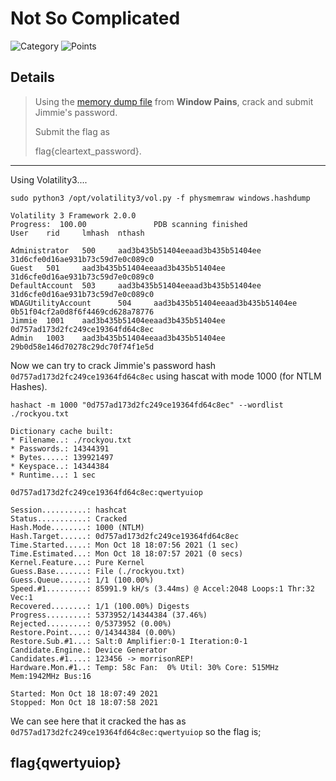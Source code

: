 # Not So Complicated
![Category](http://img.shields.io/badge/Category-Exploitation-orange?style=for-the-badge) ![Points](http://img.shields.io/badge/Points-10-brightgreen?style=for-the-badge)

## Details

>Using the [memory dump file](https://tinyurl.com/wcekj3rt) from **Window Pains**, crack and submit Jimmie's password. 
>
>Submit the flag as 
>
>flag{cleartext_password}.

---

Using Volatility3....

```
sudo python3 /opt/volatility3/vol.py -f physmemraw windows.hashdump
```

```
Volatility 3 Framework 2.0.0
Progress:  100.00               PDB scanning finished                        
User    rid     lmhash  nthash

Administrator   500     aad3b435b51404eeaad3b435b51404ee        31d6cfe0d16ae931b73c59d7e0c089c0
Guest   501     aad3b435b51404eeaad3b435b51404ee        31d6cfe0d16ae931b73c59d7e0c089c0
DefaultAccount  503     aad3b435b51404eeaad3b435b51404ee        31d6cfe0d16ae931b73c59d7e0c089c0
WDAGUtilityAccount      504     aad3b435b51404eeaad3b435b51404ee        0b51f04cf2a0d8f6f4469cd628a78776
Jimmie  1001    aad3b435b51404eeaad3b435b51404ee        0d757ad173d2fc249ce19364fd64c8ec
Admin   1003    aad3b435b51404eeaad3b435b51404ee        29b0d58e146d70278c29dc70f74f1e5d
```

Now we can try to crack Jimmie's password hash `0d757ad173d2fc249ce19364fd64c8ec` using hascat with mode 1000 (for NTLM Hashes).

```
hashact -m 1000 "0d757ad173d2fc249ce19364fd64c8ec" --wordlist ./rockyou.txt
```

```
Dictionary cache built:
* Filename..: ./rockyou.txt
* Passwords.: 14344391
* Bytes.....: 139921497
* Keyspace..: 14344384
* Runtime...: 1 sec

0d757ad173d2fc249ce19364fd64c8ec:qwertyuiop

Session..........: hashcat
Status...........: Cracked
Hash.Mode........: 1000 (NTLM)
Hash.Target......: 0d757ad173d2fc249ce19364fd64c8ec
Time.Started.....: Mon Oct 18 18:07:56 2021 (1 sec)
Time.Estimated...: Mon Oct 18 18:07:57 2021 (0 secs)
Kernel.Feature...: Pure Kernel
Guess.Base.......: File (./rockyou.txt)
Guess.Queue......: 1/1 (100.00%)
Speed.#1.........: 85991.9 kH/s (3.44ms) @ Accel:2048 Loops:1 Thr:32 Vec:1
Recovered........: 1/1 (100.00%) Digests
Progress.........: 5373952/14344384 (37.46%)
Rejected.........: 0/5373952 (0.00%)
Restore.Point....: 0/14344384 (0.00%)
Restore.Sub.#1...: Salt:0 Amplifier:0-1 Iteration:0-1
Candidate.Engine.: Device Generator
Candidates.#1....: 123456 -> morrisonREP!
Hardware.Mon.#1..: Temp: 58c Fan:  0% Util: 30% Core: 515MHz Mem:1942MHz Bus:16

Started: Mon Oct 18 18:07:49 2021
Stopped: Mon Oct 18 18:07:58 2021
```

We can see here that it cracked the has as `0d757ad173d2fc249ce19364fd64c8ec:qwertyuiop` so the flag is;

## flag{qwertyuiop}

